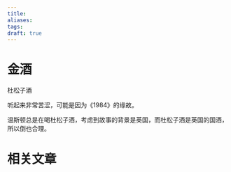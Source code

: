 ```yaml
---
title: 
aliases: 
tags: 
draft: true
---
```

# 金酒

杜松子酒

听起来非常苦涩，可能是因为《1984》的缘故。

温斯顿总是在喝杜松子酒，考虑到故事的背景是英国，而杜松子酒是英国的国酒，所以倒也合理。


# 相关文章

